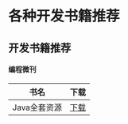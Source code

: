 # 各种开发书籍推荐

## 开发书籍推荐

#### 编程微刊

|书名|下载|
|:---:|:---:|
|Java全套资源|[下载](https://pan.baidu.com/s/1hAYld_JW-x46JSg07K53dw)|